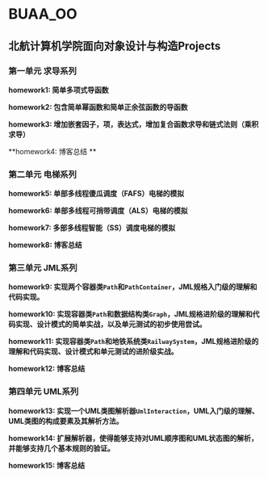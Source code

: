 # BUAA_OO #

## 北航计算机学院面向对象设计与构造Projects ##

### 第一单元  求导系列 ###

**homework1: 简单多项式导函数**

**homework2: 包含简单幂函数和简单正余弦函数的导函数**

**homework3: 增加嵌套因子，项，表达式，增加复合函数求导和链式法则（乘积求导）**

**homework4: 博客总结 **

### 第二单元  电梯系列 ###

**homework5: 单部多线程傻瓜调度（FAFS）电梯的模拟**

**homework6: 单部多线程可捎带调度（ALS）电梯的模拟**

**homework7: 多部多线程智能（SS）调度电梯的模拟**

**homework8: 博客总结**

### 第三单元  JML系列 ###

**homework9: 实现两个容器类`Path`和`PathContainer`，JML规格入门级的理解和代码实现。**

**homework10: 实现容器类`Path`和数据结构类`Graph`，JML规格进阶级的理解和代码实现、设计模式的简单实战，以及单元测试的初步使用尝试。**

**homework11: 实现容器类`Path`和地铁系统类`RailwaySystem`，JML规格进阶级的理解和代码实现、设计模式和单元测试的进阶级实战。**

**homework12: 博客总结**

### 第四单元  UML系列 ###

**homework13: 实现一个UML类图解析器`UmlInteraction`，UML入门级的理解、UML类图的构成要素及其解析方法。**

**homework14: 扩展解析器，使得能够支持对UML顺序图和UML状态图的解析，并能够支持几个基本规则的验证。**

**homework15: 博客总结**




